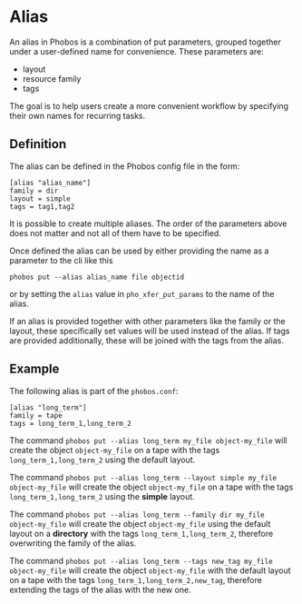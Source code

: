 # Alias

An alias in Phobos is a combination of put parameters, grouped together under a
user-defined name for convenience.
These parameters are:
* layout
* resource family
* tags

The goal is to help users create a more convenient workflow by specifying their
own names for recurring tasks.

## Definition

The alias can be defined in the Phobos config file in the form:

```
[alias "alias_name"]
family = dir
layout = simple
tags = tag1,tag2
```

It is possible to create multiple aliases.
The order of the parameters above does not matter and not all of them have to be
specified.

Once defined the alias can be used by either providing the name as a parameter
to the cli like this

```
phobos put --alias alias_name file objectid
```

or by setting the `alias` value in `pho_xfer_put_params` to the name of the
alias.

If an alias is provided together with other parameters like the family or the
layout, these specifically set values will be used instead of the alias.
If tags are provided additionally, these will be joined with the tags from the
alias.

## Example

The following alias is part of the `phobos.conf`:

```
[alias "long_term"]
family = tape
tags = long_term_1,long_term_2
```

The command `phobos put --alias long_term my_file object-my_file` will create
the object `object-my_file` on a tape with the tags `long_term_1,long_term_2`
using the default layout.

The command `phobos put --alias long_term --layout simple my_file
object-my_file` will create the object `object-my_file` on a tape with the tags
`long_term_1,long_term_2` using the **simple** layout.

The command `phobos put --alias long_term --family dir my_file object-my_file`
will create the object `object-my_file` using the default layout on a
**directory** with the tags `long_term_1,long_term_2`, therefore overwriting
the family of the alias.

The command `phobos put --alias long_term --tags new_tag my_file object-my_file`
will create the object `object-my_file` with the default layout on a tape with
the tags `long_term_1,long_term_2,new_tag`, therefore extending the tags of the
alias with the new one.
